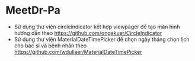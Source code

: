 # MeetDr-Pa

+ Sử dụng thư viện circleindicator kết hợp viewpager để tạo màn hình hướng dẫn theo https://github.com/ongakuer/CircleIndicator
+ Sử dụng thư viện MaterialDateTimePicker để chọn ngày tháng chọn lịch cho bác sĩ và bệnh nhân theo https://github.com/wdullaer/MaterialDateTimePicker
